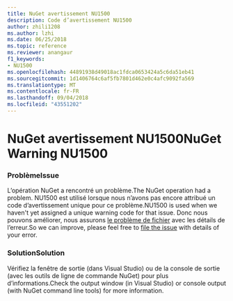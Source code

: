 ```yaml
---
title: NuGet avertissement NU1500
description: Code d’avertissement NU1500
author: zhili1208
ms.author: lzhi
ms.date: 06/25/2018
ms.topic: reference
ms.reviewer: anangaur
f1_keywords:
- NU1500
ms.openlocfilehash: 44891938d49018ac1fdca0653424a5c6da51eb41
ms.sourcegitcommit: 1d1406764c6af5fb7801d462e0c4afc9092fa569
ms.translationtype: MT
ms.contentlocale: fr-FR
ms.lasthandoff: 09/04/2018
ms.locfileid: "43551202"
---
```

# <a name="nuget-warning-nu1500"></a><span data-ttu-id="8b178-103">NuGet avertissement NU1500</span><span class="sxs-lookup"><span data-stu-id="8b178-103">NuGet Warning NU1500</span></span>

### <a name="issue"></a><span data-ttu-id="8b178-104">Problème</span><span class="sxs-lookup"><span data-stu-id="8b178-104">Issue</span></span>
<span data-ttu-id="8b178-105">L’opération NuGet a rencontré un problème.</span><span class="sxs-lookup"><span data-stu-id="8b178-105">The NuGet operation had a problem.</span></span> <span data-ttu-id="8b178-106">NU1500 est utilisé lorsque nous n’avons pas encore attribué un code d’avertissement unique pour ce problème.</span><span class="sxs-lookup"><span data-stu-id="8b178-106">NU1500 is used when we haven't yet assigned a unique warning code for that issue.</span></span> <span data-ttu-id="8b178-107">Donc nous pouvons améliorer, nous assurons [le problème de fichier](https://github.com/nuget/home/issues) avec les détails de l’erreur.</span><span class="sxs-lookup"><span data-stu-id="8b178-107">So we can improve, please feel free to [file the issue](https://github.com/nuget/home/issues) with details of your error.</span></span>

### <a name="solution"></a><span data-ttu-id="8b178-108">Solution</span><span class="sxs-lookup"><span data-stu-id="8b178-108">Solution</span></span>
<span data-ttu-id="8b178-109">Vérifiez la fenêtre de sortie (dans Visual Studio) ou de la console de sortie (avec les outils de ligne de commande NuGet) pour plus d’informations.</span><span class="sxs-lookup"><span data-stu-id="8b178-109">Check the output window (in Visual Studio) or console output (with NuGet command line tools) for more information.</span></span>